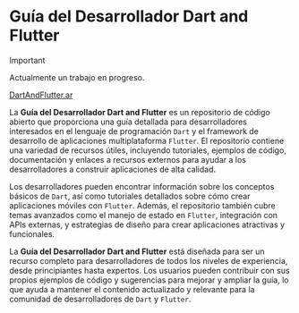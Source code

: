# Guía del Desarrollador Dart and Flutter

> [!IMPORTANT]
> Actualmente un trabajo en progreso.  

[DartAndFlutter.ar](https://dartandflutter.ar)

La **Guía del Desarrollador Dart and Flutter** es un repositorio de código abierto que proporciona una guía detallada para desarrolladores interesados en el lenguaje de programación `Dart` y el framework de desarrollo de aplicaciones multiplataforma `Flutter`. El repositorio contiene una variedad de recursos útiles, incluyendo tutoriales, ejemplos de código, documentación y enlaces a recursos externos para ayudar a los desarrolladores a construir aplicaciones de alta calidad.

Los desarrolladores pueden encontrar información sobre los conceptos básicos de `Dart`, así como tutoriales detallados sobre cómo crear aplicaciones móviles con `Flutter`. Además, el repositorio también cubre temas avanzados como el manejo de estado en `Flutter`, integración con APIs externas, y estrategias de diseño para crear aplicaciones atractivas y funcionales.

La **Guía del Desarrollador Dart and Flutter** está diseñada para ser un recurso completo para desarrolladores de todos los niveles de experiencia, desde principiantes hasta expertos. Los usuarios pueden contribuir con sus propios ejemplos de código y sugerencias para mejorar y ampliar la guía, lo que ayuda a mantener el contenido actualizado y relevante para la comunidad de desarrolladores de `Dart` y `Flutter`.

<!-- ## how to Run Locally

1. Clone this Repo

2. Install Mkdocs-Material

    Run 'pip install -e mkdocs-material' or Run 'pip3 install -e mkdocs-material'

3. Install Dependencies

    Generally 'pip install mkdocs-minify-plugin' 

Para utilizar Git Submodules, sigue estos pasos:

Abre la línea de comandos en el directorio raíz de tu proyecto principal (el que contendrá el submódulo).
Agrega el submódulo utilizando el comando git submodule add <URL del repositorio> , donde <URL del repositorio> es la dirección URL del repositorio que quieres agregar como submódulo.
Git clonará el repositorio en un subdirectorio dentro del directorio principal.
Asegúrate de confirmar los cambios utilizando el comando git commit -m "Agregando submódulo <nombre del submódulo>".
Cuando alguien más clone tu proyecto principal, deberá ejecutar el comando git submodule update --init para descargar el submódulo.
Una vez agregado el submódulo, puedes trabajar con él de la misma manera que con cualquier otro repositorio de Git. Para más información sobre cómo trabajar con submódulos, puedes consultar la documentación oficial de Git.

-->
